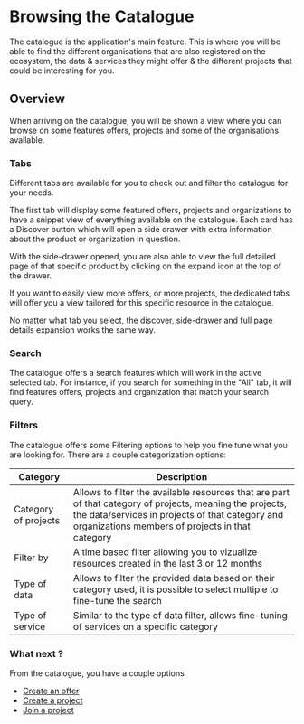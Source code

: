 # Browsing the Catalogue

The catalogue is the application's main feature. This is where you will be able to find the different organisations that are also registered on the ecosystem, the data & services they might offer & the different projects that could be interesting for you.

## Overview

When arriving on the catalogue, you will be shown a view where you can browse on some features offers, projects and some of the organisations available.

### Tabs

Different tabs are available for you to check out and filter the catalogue for your needs.

The first tab will display some featured offers, projects and organizations to have a snippet view of everything available on the catalogue. Each card has a Discover button which will open a side drawer with extra information about the product or organization in question.

With the side-drawer opened, you are also able to view the full detailed page of that specific product by clicking on the expand icon at the top of the drawer.

If you want to easily view more offers, or more projects, the dedicated tabs will offer you a view tailored for this specific resource in the catalogue.

No matter what tab you select, the discover, side-drawer and full page details expansion works the same way.

### Search

The catalogue offers a search features which will work in the active selected tab. For instance, if you search for something in the "All" tab, it will find features offers, projects and organization that match your search query.

### Filters

The catalogue offers some Filtering options to help you fine tune what you are looking for. There are a couple categorization options:

| Category | Description |
| --- | --- |
| Category of projects | Allows to filter the available resources that are part of that category of projects, meaning the projects, the data/services in projects of that category and organizations members of projects in that category |
| Filter by | A time based filter allowing you to vizualize resources created in the last 3 or 12 months |
| Type of data | Allows to filter the provided data based on their category used, it is possible to select multiple to fine-tune the search |
| Type of service | Similar to the type of data filter, allows fine-tuning of services on a specific category |

### What next ?

From the catalogue, you have a couple options

- [Create an offer](../registering-resources/creating-an-offer.md)
- [Create a project](../projects/creating-a-project.md)
- [Join a project](../negotiation/join-requests.md)
<!-- - [Request access to an offer](../negotiation/peer-to-peer.md) -->
